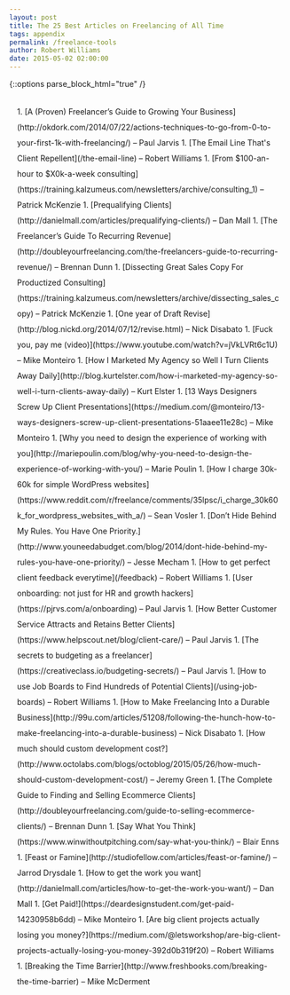 ```yaml
---
layout: post
title: The 25 Best Articles on Freelancing of All Time
tags: appendix
permalink: /freelance-tools
author: Robert Williams
date: 2015-05-02 02:00:00
---
```

<style>
.best {
	 padding: 1em; line-height: 2em;
	}
.best ol li {
	 color: #827c76;
 } 
.best ol li a {
	color: #000;
	font-weight: 500;
	text-decoration: none;
}
.best ol li a:hover {
	color: #e66125;
}
</style>

{::options parse_block_html="true" /}

<div class="best">
1. [A (Proven) Freelancer’s Guide to Growing Your Business](http://okdork.com/2014/07/22/actions-techniques-to-go-from-0-to-your-first-1k-with-freelancing/) – Paul Jarvis
1. [The Email Line That's Client Repellent](/the-email-line) – Robert Williams
1. [From $100-an-hour to $X0k-a-week consulting](https://training.kalzumeus.com/newsletters/archive/consulting_1) – Patrick McKenzie
1. [Prequalifying Clients](http://danielmall.com/articles/prequalifying-clients/) – Dan Mall
1. [The Freelancer’s Guide To Recurring Revenue](http://doubleyourfreelancing.com/the-freelancers-guide-to-recurring-revenue/) – Brennan Dunn
1. [Dissecting Great Sales Copy For Productized Consulting](https://training.kalzumeus.com/newsletters/archive/dissecting_sales_copy) – Patrick McKenzie
1. [One year of Draft Revise](http://blog.nickd.org/2014/07/12/revise.html) – Nick Disabato
1. [Fuck you, pay me (video)](https://www.youtube.com/watch?v=jVkLVRt6c1U) – Mike Monteiro
1. [How I Marketed My Agency so Well I Turn Clients Away Daily](http://blog.kurtelster.com/how-i-marketed-my-agency-so-well-i-turn-clients-away-daily) – Kurt Elster
1. [13 Ways Designers Screw Up Client Presentations](https://medium.com/@monteiro/13-ways-designers-screw-up-client-presentations-51aaee11e28c) – Mike Monteiro
1. [Why you need to design the experience of working with you](http://mariepoulin.com/blog/why-you-need-to-design-the-experience-of-working-with-you/) – Marie Poulin
1. [How I charge 30k-60k for simple WordPress websites](https://www.reddit.com/r/freelance/comments/35lpsc/i_charge_30k60k_for_wordpress_websites_with_a/) – Sean Vosler
1. [Don’t Hide Behind My Rules. You Have One Priority.](http://www.youneedabudget.com/blog/2014/dont-hide-behind-my-rules-you-have-one-priority/) – Jesse Mecham
1. [How to get perfect client feedback everytime](/feedback) – Robert Williams
1. [User onboarding: not just for HR and growth hackers](https://pjrvs.com/a/onboarding) – Paul Jarvis
1. [How Better Customer Service Attracts and Retains Better Clients](https://www.helpscout.net/blog/client-care/) – Paul Jarvis
1. [The secrets to budgeting as a freelancer](https://creativeclass.io/budgeting-secrets/) – Paul Jarvis
1. [How to use Job Boards to Find Hundreds of Potential Clients](/using-job-boards) – Robert Williams
1. [How to Make Freelancing Into a Durable Business](http://99u.com/articles/51208/following-the-hunch-how-to-make-freelancing-into-a-durable-business) – Nick Disabato
1. [How much should custom development cost?](http://www.octolabs.com/blogs/octoblog/2015/05/26/how-much-should-custom-development-cost/) – Jeremy Green
1. [The Complete Guide to Finding and Selling Ecommerce Clients](http://doubleyourfreelancing.com/guide-to-selling-ecommerce-clients/) – Brennan Dunn
1. [Say What You Think](https://www.winwithoutpitching.com/say-what-you-think/) – Blair Enns
1. [Feast or Famine](http://studiofellow.com/articles/feast-or-famine/) – Jarrod Drysdale
1. [How to get the work you want](http://danielmall.com/articles/how-to-get-the-work-you-want/) – Dan Mall
1. [Get Paid!](https://deardesignstudent.com/get-paid-14230958b6dd) – Mike Monteiro
1. [Are big client projects actually losing you money?](https://medium.com/@letsworkshop/are-big-client-projects-actually-losing-you-money-392d0b319f20) – Robert Williams
1. [Breaking the Time Barrier](http://www.freshbooks.com/breaking-the-time-barrier) – Mike McDerment
</div>

